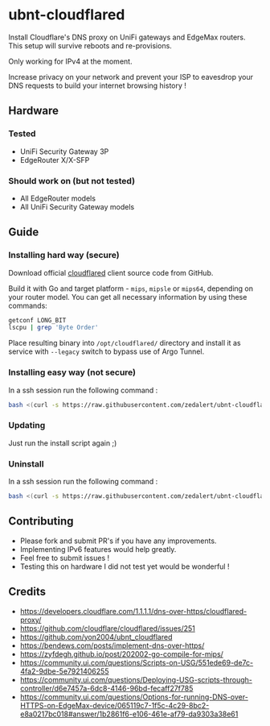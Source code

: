 # ubnt-cloudflared
Install Cloudflare's DNS proxy on UniFi gateways and EdgeMax routers. This setup will survive reboots and re-provisions.

Only working for IPv4 at the moment.

Increase privacy on your network and prevent your ISP to eavesdrop your DNS requests to build your internet browsing history !

## Hardware
### Tested
* UniFi Security Gateway 3P
* EdgeRouter X/X-SFP

### Should work on (but not tested)
* All EdgeRouter models
* All UniFi Security Gateway models

## Guide
### Installing hard way (secure)
Download official [cloudflared](https://github.com/cloudflare/cloudflared/) client source code from GitHub.

Build it with Go and target platform - `mips`, `mipsle` or `mips64`, depending on your router model. You can get all necessary information by using these commands:
```sh
getconf LONG_BIT
lscpu | grep 'Byte Order'
```

Place resulting binary into `/opt/cloudflared/` directory and install it as service with `--legacy` switch to bypass use of Argo Tunnel.

### Installing easy way (not secure)
In a ssh session run the following command :
```sh
bash <(curl -s https://raw.githubusercontent.com/zedalert/ubnt-cloudflared/master/install.sh)
```

### Updating
Just run the install script again ;)

### Uninstall
In a ssh session run the following command :
```sh
bash <(curl -s https://raw.githubusercontent.com/zedalert/ubnt-cloudflared/master/uninstall.sh)
```

## Contributing
* Please fork and submit PR's if you have any improvements.
* Implementing IPv6 features would help greatly.
* Feel free to submit issues !
* Testing this on hardware I did not test yet would be wonderful !

## Credits
* https://developers.cloudflare.com/1.1.1.1/dns-over-https/cloudflared-proxy/
* https://github.com/cloudflare/cloudflared/issues/251
* https://github.com/yon2004/ubnt_cloudflared
* https://bendews.com/posts/implement-dns-over-https/
* https://zyfdegh.github.io/post/202002-go-compile-for-mips/
* https://community.ui.com/questions/Scripts-on-USG/551ede69-de7c-4fa2-9dbe-5e7921406255
* https://community.ui.com/questions/Deploying-USG-scripts-through-controller/d6e7457a-6dc8-4146-96bd-fecaff27f785
* https://community.ui.com/questions/Options-for-running-DNS-over-HTTPS-on-EdgeMax-device/065119c7-1f5c-4c29-8bc2-e8a0217bc018#answer/1b2861f6-e106-461e-af79-da9303a38e61
